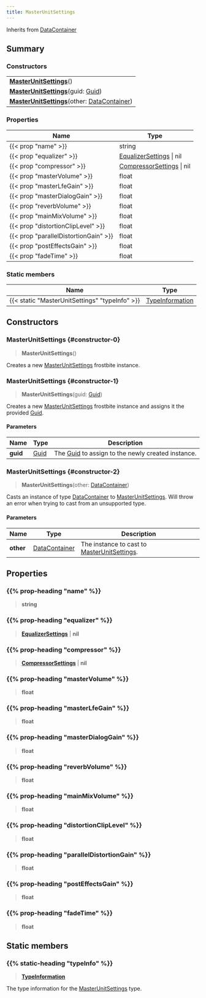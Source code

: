 ```yaml
---
title: MasterUnitSettings
---
```


Inherits from [DataContainer](/vext/ref/shared/type/datacontainer)

## Summary

### Constructors

|  |
| --- |
| **[MasterUnitSettings](#constructor-0)**() |
| **[MasterUnitSettings](#constructor-1)**(guid: [Guid](/vext/ref/shared/type/guid)) |
| **[MasterUnitSettings](#constructor-2)**(other: [DataContainer](/vext/ref/shared/type/datacontainer)) |

### Properties

| Name | Type |
| ---- | ---- |
| {{< prop "name" >}} | string |
| {{< prop "equalizer" >}} | [EqualizerSettings](/vext/ref/fb/equalizersettings) \| nil |
| {{< prop "compressor" >}} | [CompressorSettings](/vext/ref/fb/compressorsettings) \| nil |
| {{< prop "masterVolume" >}} | float |
| {{< prop "masterLfeGain" >}} | float |
| {{< prop "masterDialogGain" >}} | float |
| {{< prop "reverbVolume" >}} | float |
| {{< prop "mainMixVolume" >}} | float |
| {{< prop "distortionClipLevel" >}} | float |
| {{< prop "parallelDistortionGain" >}} | float |
| {{< prop "postEffectsGain" >}} | float |
| {{< prop "fadeTime" >}} | float |

### Static members

| Name | Type |
| ---- | ---- |
| {{< static "MasterUnitSettings" "typeInfo" >}} | [TypeInformation](/vext/ref/shared/type/typeinformation) |

## Constructors

### MasterUnitSettings {#constructor-0}

> **MasterUnitSettings**()

Creates a new [MasterUnitSettings](/vext/ref/fb/masterunitsettings) frostbite instance.

### MasterUnitSettings {#constructor-1}

> **MasterUnitSettings**(guid: [Guid](/vext/ref/shared/type/guid))

Creates a new [MasterUnitSettings](/vext/ref/fb/masterunitsettings) frostbite instance and assigns it the provided [Guid](/vext/ref/shared/type/guid).

#### Parameters

| Name | Type | Description |
| ---- | ---- | ----------- |
| **guid** | [Guid](/vext/ref/shared/type/guid) | The [Guid](/vext/ref/shared/type/guid) to assign to the newly created instance. |

### MasterUnitSettings {#constructor-2}

> **MasterUnitSettings**(other: [DataContainer](/vext/ref/shared/type/datacontainer))

Casts an instance of type [DataContainer](/vext/ref/shared/type/datacontainer) to [MasterUnitSettings](/vext/ref/fb/masterunitsettings). Will throw an error when trying to cast from an unsupported type.

#### Parameters

| Name | Type | Description |
| ---- | ---- | ----------- |
| **other** | [DataContainer](/vext/ref/shared/type/datacontainer) | The instance to cast to [MasterUnitSettings](/vext/ref/fb/masterunitsettings). |

## Properties

### {{% prop-heading "name" %}}

> **string**

### {{% prop-heading "equalizer" %}}

> **[EqualizerSettings](/vext/ref/fb/equalizersettings)** \| **nil**

### {{% prop-heading "compressor" %}}

> **[CompressorSettings](/vext/ref/fb/compressorsettings)** \| **nil**

### {{% prop-heading "masterVolume" %}}

> **float**

### {{% prop-heading "masterLfeGain" %}}

> **float**

### {{% prop-heading "masterDialogGain" %}}

> **float**

### {{% prop-heading "reverbVolume" %}}

> **float**

### {{% prop-heading "mainMixVolume" %}}

> **float**

### {{% prop-heading "distortionClipLevel" %}}

> **float**

### {{% prop-heading "parallelDistortionGain" %}}

> **float**

### {{% prop-heading "postEffectsGain" %}}

> **float**

### {{% prop-heading "fadeTime" %}}

> **float**

## Static members

### {{% static-heading "typeInfo" %}}

> **[TypeInformation](/vext/ref/shared/type/typeinformation)**

The type information for the [MasterUnitSettings](/vext/ref/fb/masterunitsettings) type.


